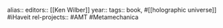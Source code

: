 alias::
editors:: [[Ken Wilber]] 
year::
tags:: book, #[[holographic universe]] #iHaveit 
rel-projects:: #AMT #Metamechanica 

